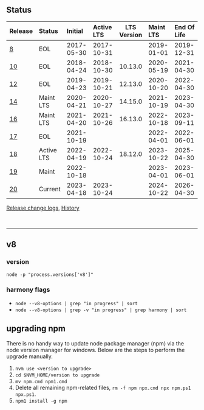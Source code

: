 ## Status

| Release        | Status     | Initial    | Active LTS | LTS Version | Maint LTS  | End Of Life |
| :------------- | :--------- | :--------- | :--------- | :---------: | :--------- | :---------- |
| [8](./v8.md)   | EOL        | 2017-05-30 | 2017-10-31 |             | 2019-01-01 | 2019-12-31  |
| [10](./v10.md) | EOL        | 2018-04-24 | 2018-10-30 |   10.13.0   | 2020-05-19 | 2021-04-30  |
| [12](./v12.md) | EOL        | 2019-04-23 | 2019-10-21 |   12.13.0   | 2020-10-20 | 2022-04-30  |
| [14](./v14.md) | Maint LTS  | 2020-04-21 | 2020-10-27 |   14.15.0   | 2021-10-19 | 2023-04-30  |
| [16](./v16.md) | Maint LTS  | 2021-04-20 | 2021-10-26 |   16.13.0   | 2022-10-18 | 2023-09-11  |
| [17](./v17.md) | EOL        | 2021-10-19 |            |             | 2022-04-01 | 2022-06-01  |
| [18](./v18.md) | Active LTS | 2022-04-19 | 2022-10-24 |   18.12.0   | 2023-10-22 | 2025-04-30  |
| [19](./v19.md) | Maint      | 2022-10-18 |            |             | 2023-04-01 | 2023-06-01  |
| [20](./v20.md) | Current    | 2023-04-18 | 2023-10-24 |             | 2024-10-22 | 2026-04-30  |

[Release change logs](https://github.com/nodejs/node/tree/main/doc/changelogs), [History](https://github.com/nodejs/node/commits/main/doc/changelogs)

<br><hr>

## v8

### version

`node -p "process.versions['v8']"`


### harmony flags

- `node --v8-options | grep "in progress" | sort`
- `node --v8-options | grep -v "in progress" | grep harmony | sort`


## upgrading npm

There is no handy way to update node package manager (npm) via the node version manager for windows. Below are the steps to perform the upgrade manually.

1. `nvm use <version to upgrade>`
1. `cd $NVM_HOME/version to upgrade`
1. `mv npm.cmd npm1.cmd`
1. Delete all remaining npm-related files, `rm -f npm npx.cmd npx npm.ps1 npx.ps1`.
1. `npm1 install -g npm`

